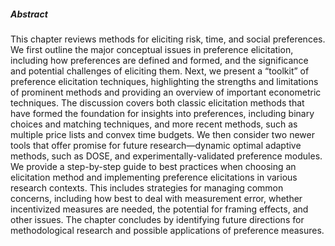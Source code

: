 ---
---

##### Abstract

This chapter reviews methods for eliciting risk, time, and social preferences. We first outline the major conceptual issues in preference elicitation, including how preferences are defined and formed, and the significance and potential challenges of eliciting them. Next, we present a “toolkit” of preference elicitation techniques, highlighting the strengths and limitations of prominent methods and providing an overview of important econometric
techniques. The discussion covers both classic elicitation methods that have formed the foundation for insights into preferences, including binary choices and matching techniques, and more recent methods, such as multiple price lists and convex time budgets. We then consider two newer tools that offer promise for future research—dynamic optimal adaptive methods, such as DOSE, and experimentally-validated preference modules. We provide a step-by-step guide to best practices when choosing an elicitation method and implementing preference elicitations in various research contexts. This includes strategies for managing common concerns, including how best to deal with measurement error, whether incentivized measures are needed, the potential for framing effects, and other issues. The chapter concludes by identifying future directions for methodological research and possible applications of preference measures. 

